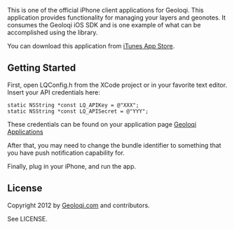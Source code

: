 This is one of the official iPhone client applications for Geoloqi. This
application provides functionality for managing your layers and geonotes.
It consumes the Geoloqi iOS SDK and is one example of what can be
accomplished using the library.

You can download this application from [iTunes App Store][app-store-link].

## Getting Started

First, open LQConfig.h from the XCode project or in your favorite text editor.
Insert your API credentials here:

    static NSString *const LQ_APIKey = @"XXX";
    static NSString *const LQ_APISecret = @"YYY";

These credentials can be found on your application page [Geoloqi Applications][geoloqi-applications]

After that, you may need to change the bundle identifier to something that you have push notification
capability for.

Finally, plug in your iPhone, and run the app.

## License

Copyright 2012 by [Geoloqi.com][geoloqi-site] and contributors.

See LICENSE.

[geoloqi-site]: https://geoloqi.com/
[geoloqi-dev-site]: https://developers.geoloqi.com/
[app-store-link]: http://itunes.apple.com/us/app/geoloqi-geonotes/id552230435
[geoloqi-applications]: https://developers.geoloqi.com/account/applications
